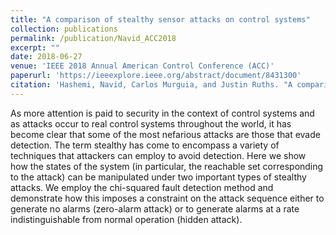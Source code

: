 ```yaml
---
title: "A comparison of stealthy sensor attacks on control systems"
collection: publications
permalink: /publication/Navid_ACC2018
excerpt: ""
date: 2018-06-27
venue: 'IEEE 2018 Annual American Control Conference (ACC)'
paperurl: 'https://ieeexplore.ieee.org/abstract/document/8431300'
citation: 'Hashemi, Navid, Carlos Murguia, and Justin Ruths. "A comparison of stealthy sensor attacks on control systems." 2018 Annual American Control Conference (ACC). IEEE, 2018.'
---
```


As more attention is paid to security in the context of control systems and as attacks occur to real control systems throughout the world, it has become clear that some of the most nefarious attacks are those that evade detection. The term stealthy has come to encompass a variety of techniques that attackers can employ to avoid detection. Here we show how the states of the system (in particular, the reachable set corresponding to the attack) can be manipulated under two important types of stealthy attacks. We employ the chi-squared fault detection method and demonstrate how this imposes a constraint on the attack sequence either to generate no alarms (zero-alarm attack) or to generate alarms at a rate indistinguishable from normal operation (hidden attack).
